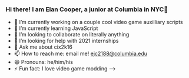 ### Hi there! I am Elan Cooper, a junior at Columbia in NYC👋

- 🔭 I’m currently working on a couple cool video game auxilliary scripts
- 🌱 I’m currently learning JavaScript
- 👯 I’m looking to collaborate on literally anything
- 🤔 I’m looking for help with 2021 internships
- 💬 Ask me about cix2k16
- 📫 How to reach me: email me! ejc2188@columbia.edu
- 😄 Pronouns: he/him/his
- ⚡ Fun fact: I love video game modding
-->
